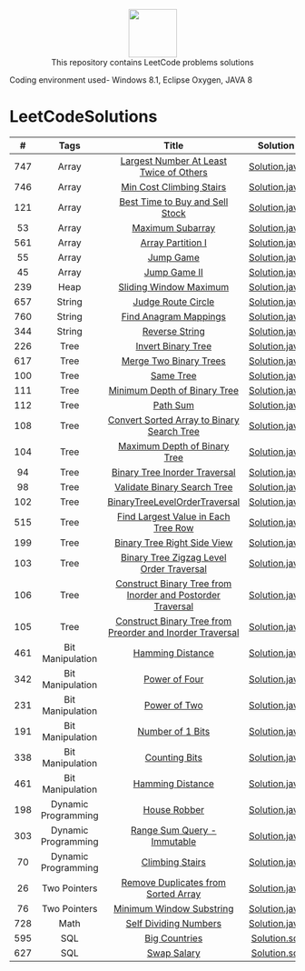 <p align="center">
    <a href="https://leetcode.com/kanhaiya/">
        <img height=85 src="https://github.com/Java-aid/LeetCodeSolutions/blob/master/LeetCodeSolutions/src/main/resources/imgs/leetcode.png">
    </a>
    <br>This repository contains LeetCode problems solutions
</p>




Coding environment used- Windows 8.1, Eclipse Oxygen, JAVA 8



# LeetCodeSolutions

|    #    |   		Tags  		|                                                                        Title                                                                          									|                                                                                                           Solution                                                                                                                                                        |  Difficulty    |
|:-------:|:-------------------:|:-----------------------------------------------------------------------------------------------------------------------------------------------------------------------------------------:|:-------------------------------------------------------------------------------------------------------------------------------------------------------------------------------------------------------------------------------------------------------------------------:|:--------------:|
|   747   |  	  Array  		| [Largest Number At Least Twice of Others](https://leetcode.com/problems/largest-number-at-least-twice-of-others/description)                          									| [Solution.java](https://github.com/Java-aid/LeetCodeSolutions/blob/master/LeetCodeSolutions/EasyLevelSolutions/src/main/java/com/javaaid/solutions/easy/arrays/LargestNumberAtLeastTwiceofOthers.java)                                           	                  	    |   Easy		 |
|   746   |  	  Array  		| [Min Cost Climbing Stairs](https://leetcode.com/problems/min-cost-climbing-stairs/description/)                          																	| [Solution.java](https://github.com/Java-aid/LeetCodeSolutions/blob/master/LeetCodeSolutions/EasyLevelSolutions/src/main/java/com/javaaid/solutions/easy/dp/MinCostClimbingStairs.java)                                                       					      		|   Easy		 |
|   121   |  	  Array  		| [Best Time to Buy and Sell Stock](https://leetcode.com/problems/best-time-to-buy-and-sell-stock/description/)             				            									| [Solution.java](https://github.com/Java-aid/LeetCodeSolutions/blob/master/LeetCodeSolutions/EasyLevelSolutions/src/main/java/com/javaaid/solutions/easy/dp/BestTimeToBuyAndSellStock.java)                                                   					       		|   Easy		 |
|    53   |  	  Array  		| [Maximum Subarray](https://leetcode.com/problems/maximum-subarray/description/)                          																					| [Solution.java](https://github.com/Java-aid/LeetCodeSolutions/blob/master/LeetCodeSolutions/EasyLevelSolutions/src/main/java/com/javaaid/solutions/easy/dp/MaximumSubarray.java)                                                             						   		|   Easy		 |
|   561   |  	  Array  		| [Array Partition I](https://leetcode.com/problems/array-partition-i/description/)                          																				| [Solution.java](https://github.com/Java-aid/LeetCodeSolutions/blob/master/LeetCodeSolutions/EasyLevelSolutions/src/main/java/com/javaaid/solutions/easy/arrays/ArrayPartitionI.java)                                                             						    |   Easy		 |
|    55   |  	  Array  		| [Jump Game](https://leetcode.com/problems/jump-game/description/)                           																								| [Solution.java](https://github.com/Java-aid/LeetCodeSolutions/blob/master/LeetCodeSolutions/MediumLevelSolutions/src/main/java/com/javaaid/solutions/medium/arrays/JumpGame.java)                                                                  						|	Medium		 |
|    45   |  	  Array  		| [Jump Game II](https://leetcode.com/problems/jump-game-ii/description/)                          																							| [Solution.java](https://github.com/Java-aid/LeetCodeSolutions/blob/master/LeetCodeSolutions/HardLevelSolutions/src/main/java/com/javaaid/solutions/hard/arrays/JumpGameII.java)                                                                  					  		|   Hard		 |
|   239   |  	  Heap  		| [Sliding Window Maximum](https://leetcode.com/problems/sliding-window-maximum/description/)                          																		| [Solution.java](https://github.com/Java-aid/LeetCodeSolutions/blob/master/LeetCodeSolutions/HardLevelSolutions/src/main/java/com/javaaid/solutions/hard/heaps/SlidingWindowMaximum.java)                                                                 					|   Hard		 |
|   657   |  	 String  		| [Judge Route Circle](https://leetcode.com/problems/judge-route-circle/description/)                          										   										| [Solution.java](https://github.com/Java-aid/LeetCodeSolutions/blob/master/LeetCodeSolutions/EasyLevelSolutions/src/main/java/com/javaaid/solutions/easy/strings/JudgeRouteCircle.java)                                                           					  		|   Easy		 |
|   760   |  	 String  		| [Find Anagram Mappings](https://leetcode.com/problems/find-anagram-mappings/description/)                          																		| [Solution.java](https://github.com/Java-aid/LeetCodeSolutions/blob/master/LeetCodeSolutions/EasyLevelSolutions/src/main/java/com/javaaid/solutions/easy/hashtables/FindAnagramMappings.java)                                                     					        |   Easy		 |
|   344   |  	 String  		| [Reverse String](https://leetcode.com/problems/reverse-string/description/)                          																						| [Solution.java](https://github.com/Java-aid/LeetCodeSolutions/blob/master/LeetCodeSolutions/EasyLevelSolutions/src/main/java/com/javaaid/solutions/easy/strings/ReverseString.java)                                                              							|   Easy		 |
|   226   |  	  Tree  		| [Invert Binary Tree](https://leetcode.com/problems/invert-binary-tree/description/)                          										   										| [Solution.java](https://github.com/Java-aid/LeetCodeSolutions/blob/master/LeetCodeSolutions/EasyLevelSolutions/src/main/java/com/javaaid/solutions/easy/trees/InvertBinaryTree.java)                                                             							|   Easy		 |
|   617   |  	  Tree  		| [Merge Two Binary Trees](https://leetcode.com/problems/merge-two-binary-trees/description/)                          																		| [Solution.java](https://github.com/Java-aid/LeetCodeSolutions/blob/master/LeetCodeSolutions/EasyLevelSolutions/src/main/java/com/javaaid/solutions/easy/trees/MergeTwoBinaryTrees.java)                                                          					   		|   Easy		 |
|   100   |  	  Tree  		| [Same Tree](https://leetcode.com/problems/same-tree/description/)                          									 															| [Solution.java](https://github.com/Java-aid/LeetCodeSolutions/blob/master/LeetCodeSolutions/EasyLevelSolutions/src/main/java/com/javaaid/solutions/easy/trees/SameTree.java)                                                                  							|   Easy		 |
|   111   |  	  Tree  		| [Minimum Depth of Binary Tree](https://leetcode.com/problems/merge-two-binary-trees/description/)                          																| [Solution.java](https://github.com/Java-aid/LeetCodeSolutions/blob/master/LeetCodeSolutions/EasyLevelSolutions/src/main/java/com/javaaid/solutions/easy/trees/MinimumDepthOfBinaryTree.java)                                                     					        |   Easy		 |
|   112   |  	  Tree  		| [Path Sum](https://leetcode.com/problems/path-sum/description/)                          									 																| [Solution.java](https://github.com/Java-aid/LeetCodeSolutions/blob/master/LeetCodeSolutions/EasyLevelSolutions/src/main/java/com/javaaid/solutions/easy/trees/PathSum.java)                                                                  								|   Easy		 |
|   108   |  	  Tree  		| [Convert Sorted Array to Binary Search Tree](https://leetcode.com/problems/convert-sorted-array-to-binary-search-tree/description/)                   									| [Solution.java](https://github.com/Java-aid/LeetCodeSolutions/blob/master/LeetCodeSolutions/EasyLevelSolutions/src/main/java/com/javaaid/solutions/easy/trees/ConvertSortedArrayToBinarySearchTree.java)                                         					        |   Easy		 |
|   104   |  	  Tree  		| [Maximum Depth of Binary Tree](https://leetcode.com/problems/maximum-depth-of-binary-tree/description/)                          															| [Solution.java](https://github.com/Java-aid/LeetCodeSolutions/blob/master/LeetCodeSolutions/EasyLevelSolutions/src/main/java/com/javaaid/solutions/easy/trees/MaximumDepthOfBinaryTree.java)                                                     	        				|   Easy		 |
|   94    |  	  Tree  		| [Binary Tree Inorder Traversal](https://leetcode.com/problems/binary-tree-inorder-traversal/description/)                          														| [Solution.java](https://github.com/Java-aid/LeetCodeSolutions/blob/master/LeetCodeSolutions/MediumLevelSolutions/src/main/java/com/javaaid/solutions/medium/trees/BinaryTreeInorderTraversal.java)                                                   	          			|   Medium		 |
|   98    |  	  Tree  		| [Validate Binary Search Tree](https://leetcode.com/problems/validate-binary-search-tree/description/)                          															| [Solution.java](https://github.com/Java-aid/LeetCodeSolutions/blob/master/LeetCodeSolutions/MediumLevelSolutions/src/main/java/com/javaaid/solutions/medium/trees/ValidateBinarySearchTree.java)                                                     	        			|   Medium		 |
|   102   |  	  Tree  		| [BinaryTreeLevelOrderTraversal](https://leetcode.com/problems/binary-tree-level-order-traversal/description/)                          													| [Solution.java](https://github.com/Java-aid/LeetCodeSolutions/blob/master/LeetCodeSolutions/MediumLevelSolutions/src/main/java/com/javaaid/solutions/medium/trees/BinaryTreeLevelOrderTraversal.java)                                                	             		|   Medium		 |
|   515   |  	  Tree  		| [Find Largest Value in Each Tree Row](https://leetcode.com/problems/find-largest-value-in-each-tree-row/description/)                          											| [Solution.java](https://github.com/Java-aid/LeetCodeSolutions/blob/master/LeetCodeSolutions/MediumLevelSolutions/src/main/java/com/javaaid/solutions/medium/trees/FindLargestValueInEachTreeRow.java)                                                	             		|   Medium		 |
|   199   |  	  Tree  		| [Binary Tree Right Side View](https://leetcode.com/problems/binary-tree-right-side-view/description/)                          															| [Solution.java](https://github.com/Java-aid/LeetCodeSolutions/blob/master/LeetCodeSolutions/MediumLevelSolutions/src/main/java/com/javaaid/solutions/medium/trees/BinaryTreeRightSideView.java)                                                      	       				|   Medium		 |
|   103   |  	  Tree  		| [Binary Tree Zigzag Level Order Traversal](https://leetcode.com/problems/binary-tree-zigzag-level-order-traversal/description/)                       									| [Solution.java](https://github.com/Java-aid/LeetCodeSolutions/blob/master/LeetCodeSolutions/MediumLevelSolutions/src/main/java/com/javaaid/solutions/medium/trees/BinaryTreeZigzagLevelOrderTraversal.java)                                          	                   	|   Medium		 |
|   106   |  	  Tree  		| [Construct Binary Tree from Inorder and Postorder Traversal](https://leetcode.com/problems/construct-binary-tree-from-inorder-and-postorder-traversal/description/)                       | [Solution.java](https://github.com/Java-aid/LeetCodeSolutions/blob/master/LeetCodeSolutions/MediumLevelSolutions/src/main/java/com/javaaid/solutions/medium/trees/ConstructBinaryTreeFromInorderAndPostorderTraversal.java)                                          	    |   Medium		 |
|   105   |  	  Tree  		| [Construct Binary Tree from Preorder and Inorder Traversal](https://leetcode.com/problems/construct-binary-tree-from-preorder-and-inorder-traversal/description/)                         | [Solution.java](https://github.com/Java-aid/LeetCodeSolutions/blob/master/LeetCodeSolutions/MediumLevelSolutions/src/main/java/com/javaaid/solutions/medium/trees/ConstructBinaryTreeFromPreorderAndInorderTraversal.java)                                          	    |   Medium		 |
|   461   |  Bit Manipulation  	| [Hamming Distance](https://leetcode.com/problems/hamming-distance/description/)                          										   		 									| [Solution.java](https://github.com/Java-aid/LeetCodeSolutions/blob/master/LeetCodeSolutions/EasyLevelSolutions/src/main/java/com/javaaid/solutions/easy/bitmanipulations/HammingDistance.java)                                                   	          				|   Easy		 |
|   342   |  Bit Manipulation  	| [Power of Four](https://leetcode.com/problems/power-of-four/description/)                          										   		  	 									| [Solution.java](https://github.com/Java-aid/LeetCodeSolutions/blob/master/LeetCodeSolutions/EasyLevelSolutions/src/main/java/com/javaaid/solutions/easy/bitmanipulations/PowerOfFour.java)                                                       	      					|   Easy		 |
|   231   |  Bit Manipulation  	| [Power of Two](https://leetcode.com/problems/power-of-two/description/)                          										   		 		 									| [Solution.java](https://github.com/Java-aid/LeetCodeSolutions/blob/master/LeetCodeSolutions/EasyLevelSolutions/src/main/java/com/javaaid/solutions/easy/bitmanipulations/PowerOfTwo.java)                                                        	     					|   Easy		 |
|   191   |  Bit Manipulation  	| [Number of 1 Bits](https://leetcode.com/problems/number-of-1-bits/description/)                          										   		 									| [Solution.java](https://github.com/Java-aid/LeetCodeSolutions/blob/master/LeetCodeSolutions/EasyLevelSolutions/src/main/java/com/javaaid/solutions/easy/bitmanipulations/NumberOf1Bits.java)                                                     	        				|   Easy		 |
|   338   |  Bit Manipulation  	| [Counting Bits](https://leetcode.com/problems/counting-bits/description/)                          										   			 									| [Solution.java](https://github.com/Java-aid/LeetCodeSolutions/blob/master/LeetCodeSolutions/MediumLevelSolutions/src/main/java/com/javaaid/solutions/medium/bitmanipulations/CountingBits.java)                                                      	       				|   Medium		 |
|   461   |  Bit Manipulation  	| [Hamming Distance](https://leetcode.com/problems/hamming-distance/description/)                          										   		 									| [Solution.java](https://github.com/Java-aid/LeetCodeSolutions/blob/master/LeetCodeSolutions/EasyLevelSolutions/src/main/java/com/javaaid/solutions/easy/bitmanipulations/HammingDistance.java)                                                   	          				|   Easy		 |
|   198   | Dynamic Programming | [House Robber](https://leetcode.com/problems/house-robber/description/)                          										   				 									| [Solution.java](https://github.com/Java-aid/LeetCodeSolutions/blob/master/LeetCodeSolutions/EasyLevelSolutions/src/main/java/com/javaaid/solutions/easy/dp/HouseRobber.java)                                                                  							|   Easy		 |
|   303   | Dynamic Programming | [Range Sum Query - Immutable](https://leetcode.com/problems/range-sum-query-immutable/description/)                          							 									| [Solution.java](https://github.com/Java-aid/LeetCodeSolutions/blob/master/LeetCodeSolutions/EasyLevelSolutions/src/main/java/com/javaaid/solutions/easy/dp/RangeSumQueryImmutable.java)                                                          	   						|   Easy		 |
|   70    | Dynamic Programming | [Climbing Stairs](https://leetcode.com/problems/climbing-stairs/description/)                          										   		 									| [Solution.java](https://github.com/Java-aid/LeetCodeSolutions/blob/master/LeetCodeSolutions/EasyLevelSolutions/src/main/java/com/javaaid/solutions/easy/dp/ClimbingStairs.java)                                                                  							|   Easy		 |
|   26    |    Two Pointers  	| [Remove Duplicates from Sorted Array](https://leetcode.com/problems/remove-duplicates-from-sorted-array)                                               									| [Solution.java](https://github.com/Java-aid/LeetCodeSolutions/blob/master/LeetCodeSolutions/EasyLevelSolutions/src/main/java/com/javaaid/solutions/easy/twopointers/RemoveDuplicatesFromSortedArray.java)                                        	             		    |   Easy		 |
|   76    |    Two Pointers  	| [Minimum Window Substring](https://leetcode.com/problems/minimum-window-substring/description/)                                               		 									| [Solution.java](https://github.com/Java-aid/LeetCodeSolutions/blob/master/LeetCodeSolutions/HardLevelSolutions/src/main/java/com/javaaid/solutions/hard/twopointers/MinimumWindowSubstring.java)                                        	             		  			|   Hard		 |
|   728   |  	   Math  		| [Self Dividing Numbers](https://leetcode.com/problems/self-dividing-numbers/description/)                          									 									| [Solution.java](https://github.com/Java-aid/LeetCodeSolutions/blob/master/LeetCodeSolutions/EasyLevelSolutions/src/main/java/com/javaaid/solutions/easy/maths/SelfDividingNumbers.java)                                                          	   						|   Easy		 |
|   595   |  	   SQL  		| [Big Countries](https://leetcode.com/problems/big-countries/description/)                          										   			 									| [Solution.sql](https://github.com/Java-aid/LeetCodeSolutions/blob/master/LeetCodeSolutions/EasyLevelSolutions/src/main/resources/sqls/BigCountries.sql)                                                                  													|   Easy		 |
|   627   |  	   SQL  		| [Swap Salary](https://leetcode.com/problems/big-countries/description/)                          										   			 	 									| [Solution.sql](https://github.com/Java-aid/LeetCodeSolutions/blob/master/LeetCodeSolutions/EasyLevelSolutions/src/main/resources/sqls/SwapSalary.sql)                                                                  													|   Easy		 |
		

